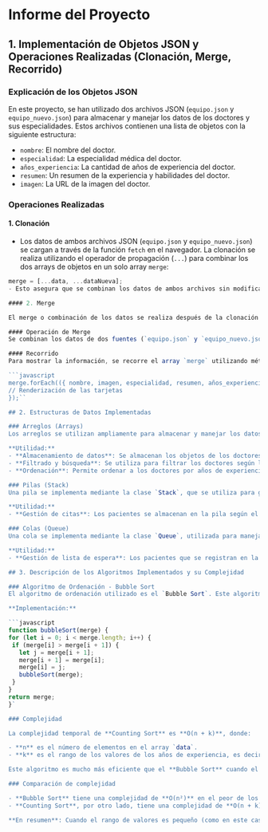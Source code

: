 # Informe del Proyecto

## 1. Implementación de Objetos JSON y Operaciones Realizadas (Clonación, Merge, Recorrido)

### Explicación de los Objetos JSON

En este proyecto, se han utilizado dos archivos JSON (`equipo.json` y `equipo_nuevo.json`) para almacenar y manejar los datos de los doctores y sus especialidades. Estos archivos contienen una lista de objetos con la siguiente estructura:

- `nombre`: El nombre del doctor.
- `especialidad`: La especialidad médica del doctor.
- `años_experiencia`: La cantidad de años de experiencia del doctor.
- `resumen`: Un resumen de la experiencia y habilidades del doctor.
- `imagen`: La URL de la imagen del doctor.

### Operaciones Realizadas

#### 1. **Clonación**
   - Los datos de ambos archivos JSON (`equipo.json` y `equipo_nuevo.json`) se cargan a través de la función `fetch` en el navegador. La clonación se realiza utilizando el operador de propagación (`...`) para combinar los dos arrays de objetos en un solo array `merge`:
   ```javascript
   merge = [...data, ...dataNueva];
   - Esto asegura que se combinan los datos de ambos archivos sin modificar los originales.

#### 2. Merge

El merge o combinación de los datos se realiza después de la clonación. Se concatenan los datos de los dos archivos JSON en el array `merge`, lo que facilita el manejo y la visualización de todos los doctores juntos.

#### Operación de Merge
Se combinan los datos de dos fuentes (`equipo.json` y `equipo_nuevo.json`) y se almacenan en el array `merge`. Este array se utiliza para mostrar las tarjetas de los doctores en la interfaz de usuario y realizar acciones como búsqueda y filtrado.

#### Recorrido
Para mostrar la información, se recorre el array `merge` utilizando métodos como `forEach` para iterar sobre cada objeto y renderizar las tarjetas de los doctores en el DOM.

```javascript
merge.forEach(({ nombre, imagen, especialidad, resumen, años_experiencia }) => {
  // Renderización de las tarjetas
});``

## 2. Estructuras de Datos Implementadas

### Arreglos (Arrays)
Los arreglos se utilizan ampliamente para almacenar y manejar los datos de los doctores. El array `merge` contiene los datos combinados de los dos archivos JSON y se utiliza para mostrar las tarjetas en la interfaz de usuario y para aplicar filtros de búsqueda y clasificación.

**Utilidad:**
- **Almacenamiento de datos**: Se almacenan los objetos de los doctores.
- **Filtrado y búsqueda**: Se utiliza para filtrar los doctores según la especialidad seleccionada o la búsqueda por nombre.
- **Ordenación**: Permite ordenar a los doctores por años de experiencia, utilizando métodos como el de ordenamiento `bubbleSort`.

### Pilas (Stack)
Una pila se implementa mediante la clase `Stack`, que se utiliza para gestionar las citas de los pacientes. Los pacientes se agregan a la pila cuando se llenan los datos del formulario de cita, y se pueden ver en el orden en que se agregaron.

**Utilidad:**
- **Gestión de citas**: Los pacientes se almacenan en la pila según el orden de llegada y se muestran en la interfaz en ese orden.

### Colas (Queue)
Una cola se implementa mediante la clase `Queue`, utilizada para manejar una lista de espera de pacientes. Los pacientes se encolan (añaden) y se pueden desencolar (eliminar) según el orden de llegada. Esta estructura es ideal para gestionar el flujo de pacientes que esperan atención.

**Utilidad:**
- **Gestión de lista de espera**: Los pacientes que se registran en la lista de espera se encolan y se pueden gestionar en orden.

## 3. Descripción de los Algoritmos Implementados y su Complejidad

### Algoritmo de Ordenación - Bubble Sort
El algoritmo de ordenación utilizado es el `Bubble Sort`. Este algoritmo compara los elementos adyacentes del array y los intercambia si están en el orden incorrecto. El proceso se repite hasta que el array está completamente ordenado.

**Implementación:**

```javascript
function bubbleSort(merge) {
  for (let i = 0; i < merge.length; i++) {
    if (merge[i] > merge[i + 1]) {
      let j = merge[i + 1];
      merge[i + 1] = merge[i];
      merge[i] = j;
      bubbleSort(merge);
    }
  }
  return merge;
}`

### Complejidad

La complejidad temporal de **Counting Sort** es **O(n + k)**, donde:

- **n** es el número de elementos en el array `data`.
- **k** es el rango de los valores de los años de experiencia, es decir, la diferencia entre el valor máximo y el mínimo de los años de experiencia.

Este algoritmo es mucho más eficiente que el **Bubble Sort** cuando el rango de los valores (k) es relativamente pequeño, ya que el tiempo de ejecución depende principalmente de la cantidad de elementos y del rango de los valores, en lugar de realizar comparaciones repetidas entre todos los elementos.

### Comparación de complejidad

- **Bubble Sort** tiene una complejidad de **O(n²)** en el peor de los casos. Esto significa que, a medida que el número de elementos aumenta, el tiempo de ejecución crece cuadráticamente.
- **Counting Sort**, por otro lado, tiene una complejidad de **O(n + k)**, lo que lo hace mucho más eficiente en situaciones en las que el rango de los años de experiencia (**k**) es pequeño en comparación con el número de doctores (**n**).

**En resumen**: Cuando el rango de valores es pequeño (como en este caso, con los años de experiencia), **Counting Sort** es mucho más rápido y escalable que **Bubble Sort**. Esto mejora la eficiencia del proyecto, especialmente cuando se necesita ordenar una gran cantidad de datos con un rango limitado de valores.



